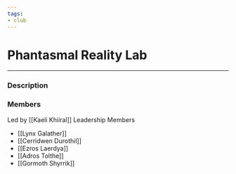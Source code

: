 ```yaml
---
tags:
- club
---
```

# Phantasmal Reality Lab
---
### Description

### Members
Led by [[Kaeli Khiiral]]
Leadership
Members
- [[Lynx Galather]]
- [[Cerridwen Durothil]]
- [[Ezros Laerdya]]
- [[Adros Tolthe]]
- [[Gormoth Shyrrik]]